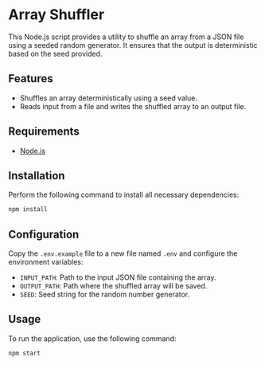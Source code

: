 # Array Shuffler

This Node.js script provides a utility to shuffle an array from a JSON file using a seeded random generator. It ensures that the output is deterministic based on the seed provided.

## Features

- Shuffles an array deterministically using a seed value.
- Reads input from a file and writes the shuffled array to an output file.

## Requirements

- [Node.js](https://nodejs.org/en/download/)

## Installation

Perform the following command to install all necessary dependencies:

```bash
npm install
```

## Configuration

Copy the `.env.example` file to a new file named `.env` and configure the environment variables:

- `INPUT_PATH`: Path to the input JSON file containing the array.
- `OUTPUT_PATH`: Path where the shuffled array will be saved.
- `SEED`: Seed string for the random number generator.

## Usage

To run the application, use the following command:

```bash
npm start
```
